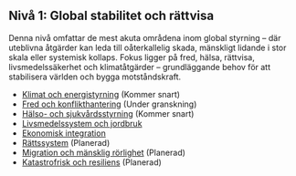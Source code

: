 ## Nivå 1: Global stabilitet och rättvisa

Denna nivå omfattar de mest akuta områdena inom global styrning – där uteblivna åtgärder kan leda till oåterkallelig skada, mänskligt lidande i stor skala eller systemisk kollaps. Fokus ligger på fred, hälsa, rättvisa, livsmedelssäkerhet och klimatåtgärder – grundläggande behov för att stabilisera världen och bygga motståndskraft.

- [Klimat och energistyrning](/framework/docs/implementation/energy) (Kommer snart)
- [Fred och konflikthantering](/framework/docs/implementation/peace) (Under granskning)
- [Hälso- och sjukvårdsstyrning](/framework/docs/implementation/healthcare) (Kommer snart)
- [Livsmedelssystem och jordbruk](/framework/docs/implementation/food)
- [Ekonomisk integration](/framework/docs/implementation/economic)
- [Rättssystem](/framework/docs/implementation/justice) (Planerad)
- [Migration och mänsklig rörlighet](/framework/docs/implementation/migration) (Planerad)
- [Katastrofrisk och resiliens](/framework/docs/implementation/disaster) (Planerad)
